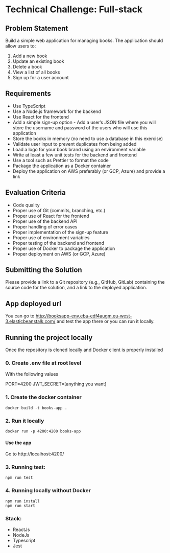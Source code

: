 # Technical Challenge: Full-stack

## Problem Statement
Build a simple web application for managing books. The application should allow users to:
1. Add a new book
2. Update an existing book
3. Delete a book
4. View a list of all books
5. Sign up for a user account

## Requirements
- Use TypeScript
- Use a Node.js framework for the backend
- Use React for the frontend
- Add a simple sign-up option - Add a user’s JSON file where you will store the username
and password of the users who will use this application
- Store the books in memory (no need to use a database in this exercise)
- Validate user input to prevent duplicates from being added
- Load a logo for your book brand using an environment variable
- Write at least a few unit tests for the backend and frontend
- Use a tool such as Prettier to format the code
- Package the application as a Docker container
- Deploy the application on AWS preferably (or GCP, Azure) and provide a link

## Evaluation Criteria
- Code quality
- Proper use of Git (commits, branching, etc.)
- Proper use of React for the frontend
- Proper use of the backend API
- Proper handling of error cases
- Proper implementation of the sign-up feature
- Proper use of environment variables
- Proper testing of the backend and frontend
- Proper use of Docker to package the application
- Proper deployment on AWS (or GCP, Azure)

## Submitting the Solution
Please provide a link to a Git repository (e.g., GitHub, GitLab) containing the source code for the
solution, and a link to the deployed application.

## App deployed url

You can go to http://booksapp-env.eba-edf4augm.eu-west-3.elasticbeanstalk.com/ and test the app there or you can run it locally.

## Running the project locally

Once the repository is cloned locally and Docker client is properly installed

### 0. Create .env file at root level

With the following values

PORT=4200
JWT_SECRET=[anything you want]

### 1. Create the docker container

    docker build -t books-app .

### 2. Run it locally

    docker run -p 4200:4200 books-app

#### Use the app

Go to http://localhost:4200/

### 3. Running test:
    npm run test

### 4. Running locally without Docker

    npm run install
    npm run start

### Stack:

- ReactJs
- NodeJs
- Typescript
- Jest
